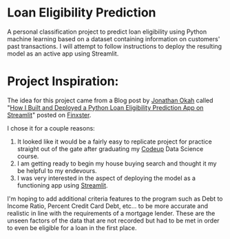# Loan Eligibility Prediction
A personal classification project to predict loan eligibility using Python machine learning based on a dataset containing information on customers' past transactions. I will attempt to follow instructions to deploy the resulting model as an active app using Streamlit.
# Project Inspiration:
The idea for this project came from a Blog post by [Jonathan Okah](https://blog.finxter.com/author/jonathanokah23424/) called "[How I Built and Deployed a Python Loan Eligibility Prediction App on Streamlit](https://blog.finxter.com/how-i-built-and-deployed-a-python-loan-eligibility-prediction-app-on-streamlit/?tl_inbound=1&tl_target_all=1&tl_form_type=1&tl_period_type=3&utm_source=newsletter&utm_medium=email&utm_campaign=project_python_loan_eligibility_prediction_app_on_streamlit&utm_term=2023-02-04)" posted on [Finxster](https://blog.finxter.com/finxter-mission/). 

I chose it for a couple reasons:
  1. It looked like it would be a fairly easy to replicate project for practice straight out of the gate after graduating my [Codeup](https://codeup.com/program/data-science/) Data Science course. 
  2. I am getting ready to begin my house buying search and thought it my be helpful to my endevours.
  3. I was very interested in the aspect of deploying the model as a functioning app using [Streamlit](https://jonaben1-loan-predicition-app-bnti80.streamlit.app/).

I'm hoping to add additional criteria features to the program such as Debt to Income Ratio, Percent Credit Card Debt, etc... to be more accurate and realistic in line with the requirements of a mortgage lender. These are the unseen factors of the data that are not recorded but had to be met in order to even be eligible for a loan in the first place.
